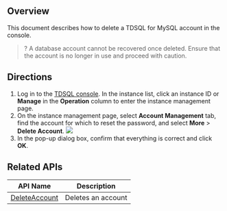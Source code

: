 ## Overview
This document describes how to delete a TDSQL for MySQL account in the console.

>? A database account cannot be recovered once deleted. Ensure that the account is no longer in use and proceed with caution.

## Directions
1. Log in to the [TDSQL console](https://console.cloud.tencent.com/tdsqld/instance-tdmysql). In the instance list, click an instance ID or **Manage** in the **Operation** column to enter the instance management page.
2. On the instance management page, select **Account Management** tab, find the account for which to reset the password, and select **More** > **Delete Account**.
![](https://staticintl.cloudcachetci.com/yehe/backend-news/C4B9086_9.png)
3. In the pop-up dialog box, confirm that everything is correct and click **OK**.

## Related APIs

| API Name | Description |
| ------------------------------------------------------------ | -------- |
| [DeleteAccount](https://intl.cloud.tencent.com/document/product/1042/34448) | Deletes an account |

